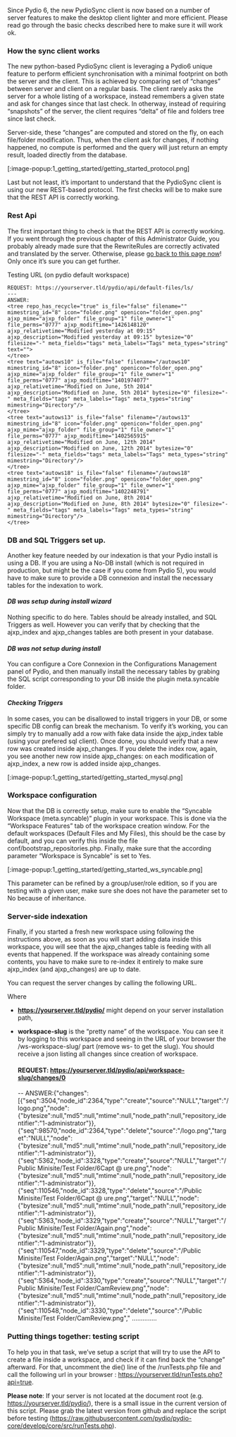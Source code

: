 Since Pydio 6, the new PydioSync client is now based on a number of server features to make the desktop client lighter and more efficient. Please read go through the basic checks described here to make sure it will work ok.

### How the sync client works

The new python-based PydioSync client is leveraging a Pydio6 unique feature to perform efficient synchronisation with a minimal footprint on both the server and the client. This is achieved by comparing set of “changes” between server and client on a regular basis. The client rarely asks the server for a whole listing of a workspace, instead remembers a given state and ask for changes since that last check. In otherway, instead of requiring “snapshots” of the server, the client requires “delta” of file and folders tree since last check.

Server-side, these “changes” are computed and stored on the fly, on each file/folder modification. Thus, when the client ask for changes, if nothing happened, no compute is performed and the query will just return an empty result, loaded directly from the database.

[:image-popup:1_getting_started/getting_started_protocol.png]

Last but not least, it’s important to understand that the PydioSync client is using our new REST-based protocol. The first checks will be to make sure that the REST API is correctly working.

### Rest Api

The first important thing to check is that the REST API is correctly working. If you went through the previous chapter of this Administrator Guide, you probably already made sure that the RewriteRules are correctly activated and translated by the server. Otherwise, please [go back to this page now](https://pyd.io/docs/v6/getting-started/check-apis/)! Only once it’s sure you can get further.

Testing URL (on pydio default workspace)

    REQUEST: https://yourserver.tld/pydio/api/default-files/ls/
    ---
    ANSWER:
    <tree repo_has_recycle="true" is_file="false" filename="" mimestring_id="8" icon="folder.png" openicon="folder_open.png" ajxp_mime="ajxp_folder" file_group="1" file_owner="1" file_perms="0777" ajxp_modiftime="1426148120" ajxp_relativetime="Modified yesterday at 09:15" ajxp_description="Modified yesterday at 09:15" bytesize="0" filesize="-" meta_fields="tags" meta_labels="Tags" meta_types="string" text="">
    </tree>
    <tree text="autows10" is_file="false" filename="/autows10" mimestring_id="8" icon="folder.png" openicon="folder_open.png" ajxp_mime="ajxp_folder" file_group="1" file_owner="1" file_perms="0777" ajxp_modiftime="1401974077" ajxp_relativetime="Modified on June, 5th 2014" ajxp_description="Modified on June, 5th 2014" bytesize="0" filesize="-" meta_fields="tags" meta_labels="Tags" meta_types="string" mimestring="Directory"/>
    </tree>
    <tree text="autows13" is_file="false" filename="/autows13" mimestring_id="8" icon="folder.png" openicon="folder_open.png" ajxp_mime="ajxp_folder" file_group="1" file_owner="1" file_perms="0777" ajxp_modiftime="1402565915" ajxp_relativetime="Modified on June, 12th 2014" ajxp_description="Modified on June, 12th 2014" bytesize="0" filesize="-" meta_fields="tags" meta_labels="Tags" meta_types="string" mimestring="Directory"/>
    </tree>
    <tree text="autows18" is_file="false" filename="/autows18" mimestring_id="8" icon="folder.png" openicon="folder_open.png" ajxp_mime="ajxp_folder" file_group="1" file_owner="1" file_perms="0777" ajxp_modiftime="1402248791" ajxp_relativetime="Modified on June, 8th 2014" ajxp_description="Modified on June, 8th 2014" bytesize="0" filesize="-" meta_fields="tags" meta_labels="Tags" meta_types="string" mimestring="Directory"/>
    </tree>

### DB and SQL Triggers set up.

Another key feature needed by our indexation is that your Pydio install is using a DB. If you are using a No-DB install (which is not required in production, but might be the case if you come from Pydio 5), you would have to make sure to provide a DB connexion and install the necessary tables for the indexation to work.

#### _DB was setup during install wizard_

Nothing specific to do here. Tables should be already installed, and SQL Triggers as well. However you can verify that by checking that the ajxp_index and ajxp_changes tables are both present in your database.

#### _DB was not setup during install_

You can configure a Core Connexion in the Configurations Management panel of Pydio, and then manually install the necessary tables by grabing the SQL script corresponding to your DB inside the plugin meta.syncable folder.

#### _Checking Triggers_

In some cases, you can be disallowed to install triggers in your DB, or some specific DB config can break the mechanism. To verify it’s working, you can simply try to manually add a row with fake data inside the ajxp_index table (using your prefered sql client). Once done, you should verify that a new row was created inside ajxp_changes. If you delete the index row, again, you see another new row inside ajxp_changes: on each modification of ajxp_index, a new row is added inside ajxp_changes.

[:image-popup:1_getting_started/getting_started_mysql.png]

### Workspace configuration
Now that the DB is correctly setup, make sure to enable the “Syncable Workspace (meta.syncable)” plugin in your workspace. This is done via the “Workspace Features” tab of the workspace creation window. For the default workspaces (Default Files and My Files), this should be the case by default, and you can verify this inside the file conf/bootstrap_repositories.php. Finally, make sure that the according parameter “Workspace is Syncable” is set to Yes.

[:image-popup:1_getting_started/getting_started_ws_syncable.png]

This parameter can be refined by a group/user/role edition, so if you are testing with a given user, make sure she does not have the parameter set to No because of inheritance.

### Server-side indexation
Finally, if you started a fresh new workspace using following the instructions above, as soon as you will start adding data inside this workspace, you will see that the ajxp_changes table is feeding with all events that happened. If the workspace was already containing some contents, you have to make sure to re-index it entirely to make sure ajxp_index (and ajxp_changes) are up to date.

You can request the server changes by calling the following URL.

Where

+ **https://yourserver.tld/pydio/** might depend on your server installation path,
+ **workspace-slug** is the “pretty name” of the workspace. You can see it by logging to this workspace and seeing in the URL of your browser the /ws-workspace-slug/ part (remove ws- to get the slug).
You should receive a json listing all changes since creation of workspace.

    #### REQUEST: https://yourserver.tld/pydio/api/workspace-slug/changes/0
    --
    ANSWER:{"changes":[{"seq":3504,"node_id":2364,"type":"create","source":"NULL","target":"\/logo.png","node":{"bytesize":null,"md5":null,"mtime":null,"node_path":null,"repository_identifier":"1-administrator"}},{"seq":98570,"node_id":2364,"type":"delete","source":"\/logo.png","target":"NULL","node":{"bytesize":null,"md5":null,"mtime":null,"node_path":null,"repository_identifier":"1-administrator"}},{"seq":5362,"node_id":3328,"type":"create","source":"NULL","target":"\/Public Minisite\/Test Folder\/6Capt @ ure.png","node":{"bytesize":null,"md5":null,"mtime":null,"node_path":null,"repository_identifier":"1-administrator"}},{"seq":110546,"node_id":3328,"type":"delete","source":"\/Public Minisite\/Test Folder\/6Capt @ ure.png","target":"NULL","node":{"bytesize":null,"md5":null,"mtime":null,"node_path":null,"repository_identifier":"1-administrator"}},{"seq":5363,"node_id":3329,"type":"create","source":"NULL","target":"\/Public Minisite\/Test Folder\/Again.png","node":{"bytesize":null,"md5":null,"mtime":null,"node_path":null,"repository_identifier":"1-administrator"}},{"seq":110547,"node_id":3329,"type":"delete","source":"\/Public Minisite\/Test Folder\/Again.png","target":"NULL","node":{"bytesize":null,"md5":null,"mtime":null,"node_path":null,"repository_identifier":"1-administrator"}},{"seq":5364,"node_id":3330,"type":"create","source":"NULL","target":"\/Public Minisite\/Test Folder\/CamReview.png","node":{"bytesize":null,"md5":null,"mtime":null,"node_path":null,"repository_identifier":"1-administrator"}},{"seq":110548,"node_id":3330,"type":"delete","source":"\/Public Minisite\/Test Folder\/CamReview.png"," ..............

### Putting things together: testing script
To help you in that task, we’ve setup a script that will try to use the API to create a file inside a workspace, and check if it can find back the “change” afterward. For that, uncomment the die() line of the /runTests.php file and call the following url in your browser : https://yourserver.tld/runTests.php?api=true.

**Please note**: If your server is not located at the document root (e.g. https://yourserver.tld/pydio/), there is a small issue in the current version of this script. Please grab the latest version from github and replace the script before testing (https://raw.githubusercontent.com/pydio/pydio-core/develop/core/src/runTests.php).
